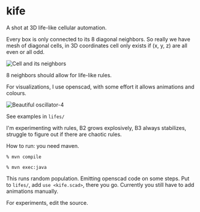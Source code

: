 kife
====

A shot at 3D life-like cellular automation.

Every box is only connected to its 8 diagonal neighbors. So really we have mesh of diagonal cells, in 3D coordinates cell only exists if (x, y, z) are all even or all odd.

![Cell and its neighbors](https://raw.github.com/alamar/kife/master/neighbors.png)

8 neighbors should allow for life-like rules.

For visualizations, I use openscad, with some effort it allows animations and colours.

![Beautiful oscillator-4](https://raw.github.com/alamar/kife/master/oscillator4.gif)

See examples in `lifes/`

I'm experimenting with rules, B2 grows explosively, B3 always stabilizes, struggle to figure out if there are chaotic rules.

How to run: you need maven.

`% mvn compile`

`% mvn exec:java`

This runs random population. Emitting openscad code on some steps. Put to `lifes/`, add `use <kife.scad>`, there you go. Currently you still have to add animations manually.

For experiments, edit the source.
